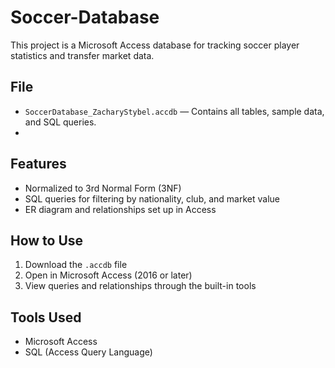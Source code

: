 # Soccer-Database
This project is a Microsoft Access database for tracking soccer player statistics and transfer market data.


## File

- `SoccerDatabase_ZacharyStybel.accdb` — Contains all tables, sample data, and SQL queries.
- 

## Features

- Normalized to 3rd Normal Form (3NF)
- SQL queries for filtering by nationality, club, and market value
- ER diagram and relationships set up in Access

## How to Use

1. Download the `.accdb` file
2. Open in Microsoft Access (2016 or later)
3. View queries and relationships through the built-in tools

## Tools Used

- Microsoft Access
- SQL (Access Query Language)
